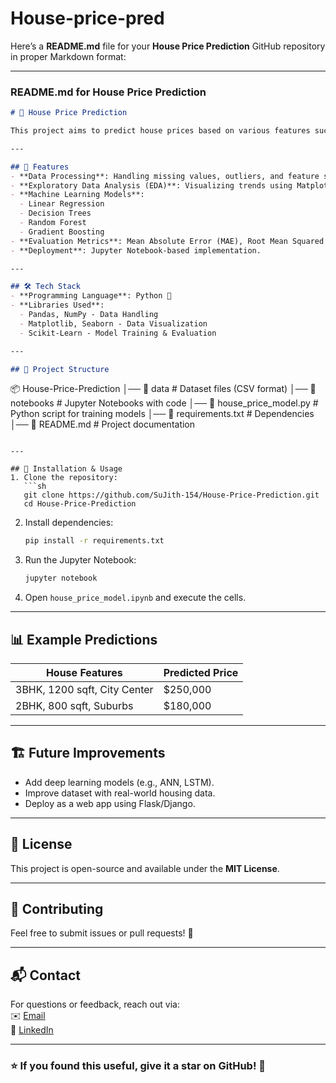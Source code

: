 # House-price-pred

Here’s a **README.md** file for your **House Price Prediction** GitHub repository in proper Markdown format:

---

### **README.md for House Price Prediction**  

```md
# 🏡 House Price Prediction

This project aims to predict house prices based on various features such as location, size, number of bedrooms, and other relevant factors. It utilizes **machine learning models** to provide accurate price estimates.

---

## 📌 Features
- **Data Processing**: Handling missing values, outliers, and feature scaling using Pandas.
- **Exploratory Data Analysis (EDA)**: Visualizing trends using Matplotlib & Seaborn.
- **Machine Learning Models**:
  - Linear Regression
  - Decision Trees
  - Random Forest
  - Gradient Boosting
- **Evaluation Metrics**: Mean Absolute Error (MAE), Root Mean Squared Error (RMSE).
- **Deployment**: Jupyter Notebook-based implementation.

---

## 🛠 Tech Stack
- **Programming Language**: Python 🐍  
- **Libraries Used**:
  - Pandas, NumPy - Data Handling
  - Matplotlib, Seaborn - Data Visualization
  - Scikit-Learn - Model Training & Evaluation

---

## 📂 Project Structure
```
📦 House-Price-Prediction
│── 📂 data                  # Dataset files (CSV format)
│── 📂 notebooks             # Jupyter Notebooks with code
│── 📜 house_price_model.py  # Python script for training models
│── 📜 requirements.txt      # Dependencies
│── 📜 README.md             # Project documentation
```

---

## 🚀 Installation & Usage
1. Clone the repository:
   ```sh
   git clone https://github.com/SuJith-154/House-Price-Prediction.git
   cd House-Price-Prediction
   ```
2. Install dependencies:
   ```sh
   pip install -r requirements.txt
   ```
3. Run the Jupyter Notebook:
   ```sh
   jupyter notebook
   ```
4. Open `house_price_model.ipynb` and execute the cells.

---

## 📊 Example Predictions
| House Features | Predicted Price |
|---------------|----------------|
| 3BHK, 1200 sqft, City Center | $250,000 |
| 2BHK, 800 sqft, Suburbs | $180,000 |

---

## 🏗 Future Improvements
- Add deep learning models (e.g., ANN, LSTM).
- Improve dataset with real-world housing data.
- Deploy as a web app using Flask/Django.

---

## 📜 License
This project is open-source and available under the **MIT License**.

---

## 🤝 Contributing
Feel free to submit issues or pull requests! 🚀

---

## 📬 Contact
For questions or feedback, reach out via:  
✉️ [Email](mailto:your-email@example.com)  
🔗 [LinkedIn](https://www.linkedin.com/in/sujithsenthilraj/)  

---

### **⭐ If you found this useful, give it a star on GitHub!** 🌟
